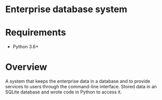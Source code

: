 # Enterprise database system


Requirements
============

* Python 3.6+


Overview
========
A system that keeps the enterprise data in a database and to provide services to users through the command-line interface.
Stored data in an SQLite database and wrote code in Python to access it.

